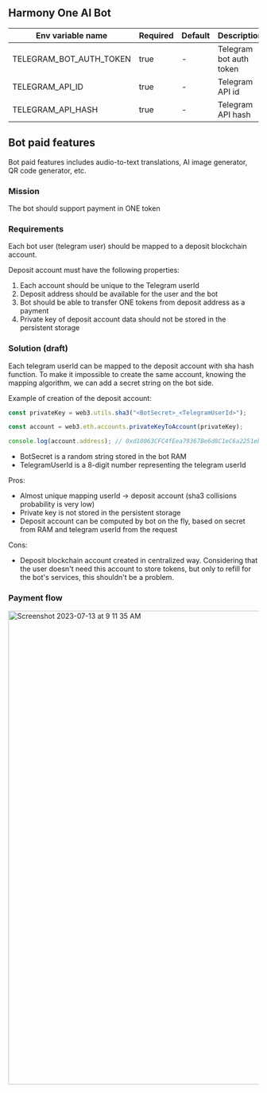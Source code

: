 ## Harmony One AI Bot


| Env variable name       | Required | Default | Description             |                                                                                                                                                                                                                                                                                                                                                                                                                                                
|-------------------------|----------|---------|-------------------------|
| TELEGRAM_BOT_AUTH_TOKEN | true     | -       | Telegram bot auth token |
| TELEGRAM_API_ID         | true     | -       | Telegram API id         |
| TELEGRAM_API_HASH       | true     | -       | Telegram API hash       |


## Bot paid features

Bot paid features includes audio-to-text translations, AI image generator, QR code generator, etc.

### Mission
The bot should support payment in ONE token

### Requirements
Each bot user (telegram user) should be mapped to a deposit blockchain account.

Deposit account must have the following properties:
1) Each account should be unique to the Telegram userId
2) Deposit address should be available for the user and the bot
3) Bot should be able to transfer ONE tokens from deposit address as a payment
4) Private key of deposit account data should not be stored in the persistent storage

### Solution (draft)
Each telegram userId can be mapped to the deposit account with sha hash function.
To make it impossible to create the same account, knowing the mapping algorithm, we can add a secret string on the bot side.

Example of creation of the deposit account:
```javascript
const privateKey = web3.utils.sha3("<BotSecret>_<TelegramUserId>");

const account = web3.eth.accounts.privateKeyToAccount(privateKey);

console.log(account.address); // 0xd10063CFC4fEea79367Be6d8C1eC6a2251ebCAD1
```
- BotSecret is a random string stored in the bot RAM
- TelegramUserId is a 8-digit number representing the telegram userId

Pros:
- Almost unique mapping userId -> deposit account (sha3 collisions probability is very low)
- Private key is not stored in the persistent storage
- Deposit account can be computed by bot on the fly, based on secret from RAM and telegram userId from the request

Cons:
- Deposit blockchain account created in centralized way.
Considering that the user doesn't need this account to store tokens, but only to refill for the bot's services, this shouldn't be a problem.

### Payment flow
<img width="953" alt="Screenshot 2023-07-13 at 9 11 35 AM" src="https://github.com/harmony-one/HarmonyOneBot/assets/8803471/1991830c-7a20-413d-b8cf-fba3ce9a3c88">

